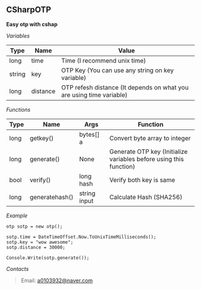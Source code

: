 ## CSharpOTP
**Easy otp with cshap**

*Variables*

|Type|Name|Value|
|--|--|--|
|long|time|Time (I recommend unix time)|
|string|key|OTP Key (You can use any string on key variable)|
|long|distance|OTP refesh distance (It depends on what you are using time variable)|

*Functions*

|Type|Name|Args|Function|
|--|--|--|--|
|long|getkey()|bytes[] a|Convert byte array to integer|
|long|generate()|None|Generate OTP key (Initialize variables before using this function)|
|bool|verify()|long hash|Verify both key is same|
|long|generatehash()|string input|Calculate Hash (SHA256)|


 
*Example*

    otp sotp = new otp();
    
    sotp.time = DateTimeOffset.Now.ToUnixTimeMilliseconds();
    sotp.key = "wow awesome";
    sotp.distance = 30000;
    
    Console.Write(sotp.generate());

*Contacts*

> Email: a0103932@naver.com

